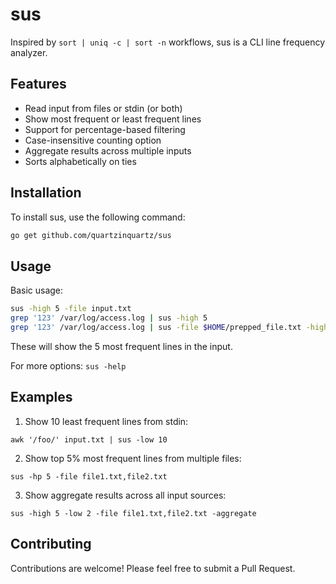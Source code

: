 # sus

Inspired by `sort | uniq -c | sort -n` workflows, sus is a CLI line frequency analyzer.

## Features

- Read input from files or stdin (or both)
- Show most frequent or least frequent lines
- Support for percentage-based filtering
- Case-insensitive counting option
- Aggregate results across multiple inputs
- Sorts alphabetically on ties

## Installation

To install sus, use the following command:

```bash
go get github.com/quartzinquartz/sus
```

## Usage

Basic usage:

```bash
sus -high 5 -file input.txt
grep '123' /var/log/access.log | sus -high 5
grep '123' /var/log/access.log | sus -file $HOME/prepped_file.txt -high 5 --aggregate
```
These will show the 5 most frequent lines in the input.

For more options: `sus -help`

## Examples

1. Show 10 least frequent lines from stdin:
```
awk '/foo/' input.txt | sus -low 10
```
2. Show top 5% most frequent lines from multiple files:
```
sus -hp 5 -file file1.txt,file2.txt
```
3. Show aggregate results across all input sources:
```
sus -high 5 -low 2 -file file1.txt,file2.txt -aggregate
```

## Contributing

Contributions are welcome! Please feel free to submit a Pull Request.

